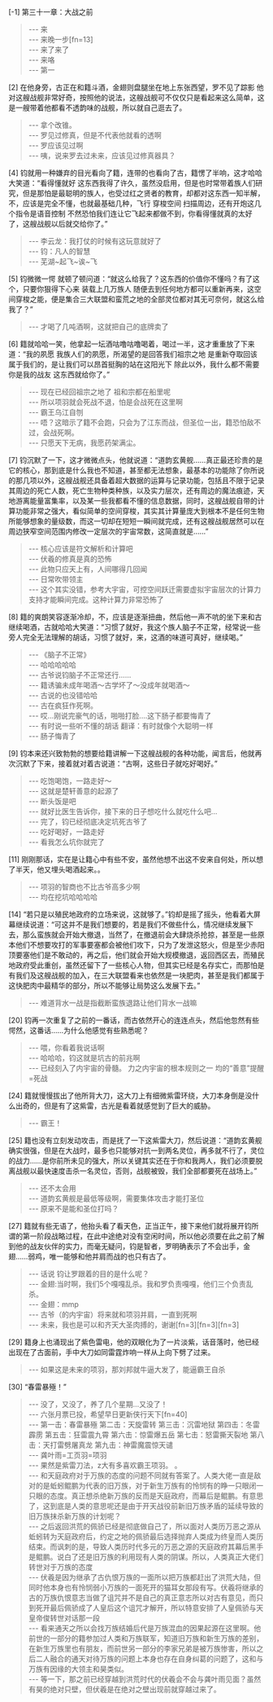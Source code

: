 
[-1] 第三十一章：大战之前
>--- 来<br>
>--- 来晚一步[fn=13]<br>
>--- 来了来了<br>
>--- 来咯<br>
>--- 第一<br>

[2] 在他身旁，古正在和籍斗酒，金翅则盘腿坐在地上东张西望，罗不见了踪影 他对这艘战舰非常好奇，按照他的说法，这艘战舰可不仅仅只是看起来这么简单，这是一艘带着他都看不透韵味的战舰，所以就自己逛去了。
>--- 拿个改锥。<br>
>--- 罗见过修真，但是不代表他就看的透啊<br>
>--- 罗应该见过啊<br>
>--- 咦，说来罗去过未来，应该见过修真器具？<br>

[4] 钧就用一种嫌弃的目光看向了籍，连带的也看向了古，籍愣了半响，这才哈哈大笑道：“看得懂就好 这东西我得了许久，虽然没启用，但是也时常带着族人们研究，但是那怕是最聪明的族人，也受过红之贤者的教育，却都对这东西一知半解，不，应该是完全不懂，也就最基础几种，飞行 穿梭空间 扫描周边，还有开炮这几个指令是语音控制 不然恐怕我们连让它飞起来都做不到，你看得懂就真的太好了，这艘战舰以后就交给你了。”
>--- 李云龙：我打仗的时候有这玩意就好了<br>
>--- 钧：凡人的智慧<br>
>--- 芜湖~起飞~诶~飞<br>

[5] 钧微微一愕 就顿了顿问道：“就这么给我了？这东西的价值你不懂吗？有了这个，只要你狠得下心来 装载上几万族人 随便去到任何地方都可以重新再来，这空间穿梭之能，便是集合三大联盟和蛮荒之地的全部灵位都对其无可奈何，就这么给我了？”
>--- 才喝了几吨酒啊，这就把自己的底牌卖了<br>

[6] 籍就哈哈一笑，他拿起一坛酒咕噜咕噜喝着，喝过一半，这才重重放了下来道：“我的夙愿 我族人们的夙愿，所渴望的是回答我们祖宗之地 是重新夺取回该属于我们的，是让我们可以昂首挺胸的站在这阳光下 除此以外，我什么都不需要 你是我的战友 这东西就给你了。”
>--- 现在已经回祖宗之地了 祖和宗都在船里呢<br>
>--- 所以项羽就会死战不退，怕是会战死在这里啊<br>
>--- 霸王乌江自刎<br>
>--- 唔？这暗示了籍不会跑，只会为了江东而战，但圣位一出，籍恐怕敌不过，会战死啊。<br>
>--- 只愿天下无病，我愿药架满尘。<br>

[7] 钧沉默了一下，这才微微点头，他就说道：“道韵玄黄舰……真正最还珍贵的是它的核心，那到底是什么我也不知道，甚至都无法想象，最基本的功能除了你所说的那几项以外，这艘战舰还具备着超大数据的运算与记录功能，包括且不限于记录其周边的死亡人数，死亡生物种类种族，以及实力层次，还有周边的魔法痕迹，天地游离能量富集率，以及某一些我都看不懂的信息数据，同时，这艘战舰自带的计算功能非常之强大，看似简单的空间穿梭，其实其计算量庞大到根本不是任何生物所能够想象的量级数，而这一切却在短短一瞬间就完成，还有这艘战舰居然可以在周边狭窄空间范围内修改一定层次的宇宙常数，这简直就是……”
>--- 核心应该是符文解析和计算吧<br>
>--- 伏羲的修真是真的恐怖<br>
>--- 此物只应天上有，人间哪得几回闻<br>
>--- 日常吹带领主<br>
>--- 这个其实没错，参考大宇宙，可控空间跃迁需要虚拟宇宙层次的计算力支持才能瞬间完成。这种计算力非常恐怖了<br>

[8] 籍的爽朗笑容逐渐冷却，不，应该是逐渐扭曲，然后他一声不吭的坐下来和古继续喝酒，古就哈哈大笑道：“习惯了就好，我这个族人脑子不正常，经常说一些旁人完全无法理解的胡话，习惯了就好，来，这酒的味道可真好，继续喝。”
>--- 《脑子不正常》<br>
>--- 哈哈哈哈哈<br>
>--- 古爷说钧脑子不正常还行……<br>
>--- 籍诱骗未成年喝酒～古学坏了～没成年就喝酒～<br>
>--- 古说的也没错哈哈<br>
>--- 古在疯狂作死啊。<br>
>--- 哎…刚说完豪气的话，啪啪打脸….这下肠子都要悔青了<br>
>--- 有时说一些听不懂的胡话  翻译：有时就像个大聪明一样<br>
>--- 肠子悔青了<br>

[9] 钧本来还兴致勃勃的想要给籍讲解一下这艘战舰的各种功能，闻言后，他就再次沉默了下来，接着就对着古说道：“古啊，这些日子就吃好喝好。”
>--- 吃饱喝饱，一路走好～<br>
>--- 这就是楚轩善意的起源了<br>
>--- 断头饭是吧<br>
>--- 就好比医生告诉你，接下来的日子想吃什么就吃什么吧...<br>
>--- 完了，钧已经彻底决定坑死古爷了<br>
>--- 吃好喝好，一路走好<br>
>--- 看我怎么坑你就完了<br>

[11] 刚刚那话，实在是让籍心中有些不安，虽然他想不出这不安来自何处，所以想了半天，他又埋头喝酒起来。。
>--- 项羽的智商也不比古爷高多少啊<br>
>--- 均在挖坑哈哈哈哈<br>

[14] “若只是以殖民地政府的立场来说，这就够了。”钧却是摇了摇头，他看着大屏幕继续说道：“可这并不是我们想要的，若是我们不做些什么，情况继续发展下去，那么蛮族就会开始大撤退，当然了，在撤退前会大肆烧杀抢掠，甚至是一些原本他们不想要攻打的军事要塞都会被他们攻下，只为了发泄这怒火，但是至少赤阳顶要塞他们是不敢动的，再之后，他们就会开始大规模撤退，返回西区去，而殖民地政府受此重创，虽然还留下了一些核心人物，但其实已经是名存实亡，而那怕是有我们及这艘战舰的加入，在三大联盟看来也依然是一块肥肉，甚至是我们都属于这快肥肉中最精华的部分，所以不能够让局势这么发展下去。”
>--- 难道背水一战是指截断蛮族退路让他们背水一战嘛<br>

[20] 钧再一次重复了之前的一番话，而古依然开心的连连点头，然后他忽然有些愕然，这番话……为什么他感觉有些熟悉呢？
>--- 喂，你看着我说话啊<br>
>--- 哈哈哈，钧这就是坑古的前兆啊<br>
>--- 已经刻入了内宇宙的骨髓。   力之内宇宙的根本规则之一   均的“善意”提醒=死战<br>

[24] 籍就慢慢拔出了他所背大刀，这大刀上有细微紫雷环绕，大刀本身倒是没什么出奇的，但是有了这紫雷，古光是看着就感觉到了巨大的威胁。
>--- 霸王！<br>

[25] 籍也没有立刻发动攻击，而是抚了一下这紫雷大刀，然后说道：“道韵玄黄舰确实很强，但是在大战时，最多也只能够对抗一到两名灵位，再多就不行了，灵位的战力……是你前所未见的强大，所以关键其实还在于你和我两人，我们必须要脱离战舰以最快速度击杀一名灵位，否则，战舰被毁，我们全部都要死在战场上。”
>--- 还不太会用<br>
>--- 道韵玄黄舰是最低等级啊，需要集体攻击才能打圣位<br>
>--- 原来不是能和圣位打吗？<br>

[27] 籍就有些无语了，他抬头看了看天色，正当正午，接下来他们就将展开钧所谓的第一阶段战略过程，在此中途绝对没有空闲时间，所以他必须要在此之前了解到他的战友伙伴的实力，而毫无疑问，钧是智者，罗明确表示了不会出手，金翅……弱鸡，唯一能够和他并肩而战的也只有古了。
>--- 话说 钧让罗跟着的目的是什么呢？<br>
>--- 金翅:当时啊，我们5个嘎嘎乱杀。我和罗负责嘎嘎，他们三个负责乱杀。<br>
>--- 金翅：mmp<br>
>--- 古爷（的内宇宙）将来就和项羽并肩，一直到死啊<br>
>--- 未来，我也是可以和齐天大圣肉搏的，谢谢[fn=3][fn=3][fn=3]<br>

[29] 籍身上也涌现出了紫色雷电，他的双眼化为了一片淡紫，话音落时，他已经出现在了古面前，手中大刀如同雷霆炸响一样从上向下劈了过来。
>--- 如果这是未来的项羽，那刘邦就牛逼大发了，能逼霸王自杀<br>

[30] “春雷暴殛！”
>--- 没了，又没了，养了几个星期…又没了！<br>
>--- 六张月票已投，希望早日更新侠行天下[fn=40]<br>
>--- 第一击：春雷暴殛
第二击：天旋雷转
第三击：沉雷地狱
第四击：冬雷霹雳
第五击：狂雷震九霄
第六击：惊雷爆五岳
第七击：怒雷撕天裂地
第八击：天打雷劈屠真龙
第九击：神雷魔震惊天谴<br>
>--- 龚叶雨=工页羽=项羽<br>
>--- 果然是紫雷刀法，z大有多喜欢霸王项羽。 。<br>
>--- 和天庭政府对于万族的态度的问题不同就有答案了。人类大佬一直是敌对的是蚯蚓鲲鹏为代表的旧万族，对于新生万族有的怜悯有的睁一只眼闭一只眼的态度。真正想杀绝新万族的反而是天庭政府，而幕后是鲲鹏。有意思了，这到底是人类的意思呢还是由于开天战役前新旧万族矛盾的延续导致的旧万族抹杀新万族的计划呢？<br>
>--- 之后返回洪荒的佩骄已经是彻底做自己了，所以面对人类历万恶之源从蚯蚓转为天庭政府后，约定之地的佩骄最后选择抛弃人类成为终皇而人类历结束。而讽刺的是，导致人类历时代多元的万恶之源的天庭政府其幕后黑手是鲲鹏。说白了还是旧万族的利用现有人类的阴谋。所以，人类真正大佬们转世对于万族的态度<br>
>--- 伏羲是因为继承了古仇恨万族的一面所以把万族都赶出了洪荒大陆，但同时他本身也有怜悯弱小万族的一面死开的猫耳女那段有写。伏羲将继承的古的万族仇恨意志当做了诅咒并不是自己的真正意志所以对古有意见，而只到死开最后佩骄成了人皇后这个诅咒才解开，所以特意安排了人皇佩骄与天皇帝俊转世对话那一段<br>
>--- 看来通天之所以会找万族结婚后代是万族混血的因果起源在这里啊。他前世的一部分的籍参加过人类和万族联军，知道旧万族和新生万族的差别，在新生万族里也有朋友，而前世另一部分的李家兄弟是被万族惨害，所以之后二人融合的通天对待万族的问题上本身也存在自身纠葛的问题了，这和与万族有因缘的大领主和昊类似。<br>
>--- 等一下，那之前已经穿越到洪荒时代的伏羲会不会与龚叶雨见面？虽然有昊的绝对只壁，但伏羲是在绝对之壁出现前就穿越过来了。<br>
